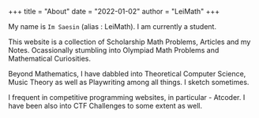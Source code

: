 +++
title = "About"
date = "2022-01-02"
author = "LeiMath"
+++

My name is `Im Saesin` (alias : LeiMath). I am currently a student.

This website is a collection of Scholarship Math Problems, Articles and my Notes. Ocassionally stumbling into Olympiad Math Problems and Mathematical Curiosities.

Beyond Mathematics, I have dabbled into Theoretical Computer Science, Music Theory as well as Playwriting among all things. I sketch sometimes. 

I frequent in competitive programming websites, in particular - Atcoder. I have been also into CTF Challenges to some extent as well. 


